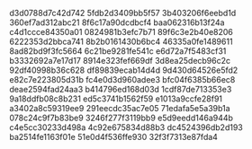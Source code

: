 d3d0788d7c42d742
5fdb2d3409bb5f57
3b403206f6eebd1d
360ef7ad312abc21
8f6c17a90dcdbcf4
baa062316b13f24a
c4d1ccce84350a01
0824981b3efc7b71
89f6c3e2b40e8206
6222353d2bbca741
8b2b0161430b6bc4
46335a0fe1489611
8ad82bd9f3fc5664
6c21be9281fe541c
e6d72a7f5483cf31
b3332692a7e17d17
8914e323fef669df
3d8ea25decb96c2c
92df40998b36c628
df89839ecab14d4d
9d430d64526e5fd2
e82c7e223805d31b
fc4e0d3d960adee3
bfc04f6385b66ec8
deae2594fad24aa3
b414796ed168d03d
1cdf87de713353e3
9a18ddfb08c8b231
ed5c3741b1562f59
e1013a9ccfe28f91
a3402a8c59319ee9
291eecdc35ac7e05
71edafa5e5a39b1a
078c24c9f7b83be9
3246f277f3119bb9
e5d9eedd146a944b
c4e5cc30233d498a
4c92e675834d88b3
dc4524396db2d193
ba2514fe1163f01e
51e0d4f536ffe930
32f3f7313e87fda4

